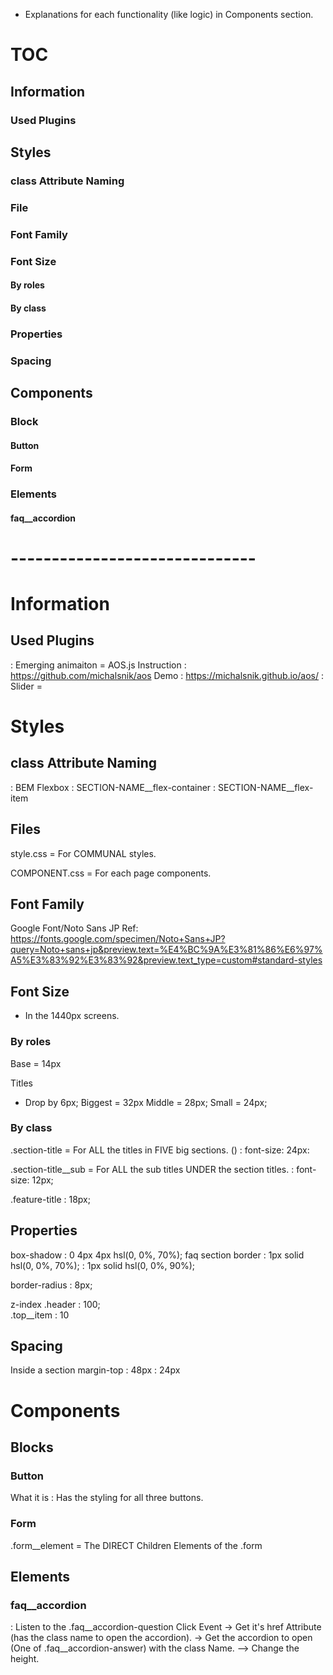* Explanations for each functionality (like logic) in Components section. 
# TOC
## Information
### Used Plugins
## Styles 
### class Attribute Naming
### File
### Font Family
### Font Size
#### By roles
#### By class 
### Properties
### Spacing 

## Components
### Block
#### Button
#### Form
### Elements
#### faq__accordion


# ------------------------------
# Information
## Used Plugins
: Emerging animaiton = AOS.js
  Instruction
  : https://github.com/michalsnik/aos
  Demo
  : https://michalsnik.github.io/aos/
: Slider = 

# Styles
## class Attribute Naming
: BEM
Flexbox
: SECTION-NAME__flex-container
: SECTION-NAME__flex-item

## Files
style.css
= For COMMUNAL styles.

COMPONENT.css
= For each page components.
## Font Family
Google Font/Noto Sans JP
  Ref: https://fonts.google.com/specimen/Noto+Sans+JP?query=Noto+sans+jp&preview.text=%E4%BC%9A%E3%81%86%E6%97%A5%E3%83%92%E3%83%92&preview.text_type=custom#standard-styles

## Font Size
* In the 1440px screens.
### By roles
Base = 14px

Titles
  * Drop by 6px;
  Biggest = 32px
  Middle = 28px;
  Small = 24px;

### By class 
.section-title
  = For ALL the titles in FIVE big sections. ()
  : font-size: 24px:
  
  .section-title__sub
  = For ALL the sub titles UNDER the section titles. 
  : font-size: 12px;


.feature-title
  : 18px;

## Properties
box-shadow
  : 0 4px 4px hsl(0, 0%, 70%);
  faq section
border
  : 1px solid hsl(0, 0%, 70%); 
  : 1px solid hsl(0, 0%, 90%); 

border-radius
  : 8px;

z-index
.header
  : 100;     
.top__item
  : 10

## Spacing 
Inside a section
  margin-top
    : 48px
    : 24px

# Components
## Blocks
### Button
  <div class="button">
    What it is
    : Has the styling for all three buttons. 

### Form
.form__element
  = The DIRECT Children Elements of the .form 
 
## Elements

### faq__accordion 
: Listen to the .faq__accordion-question Click Event
-> Get it's href Attribute (has the class name to open the accordion).
-> Get the accordion to open (One of .faq__accordion-answer) with the class Name. 
--> Change the height. 